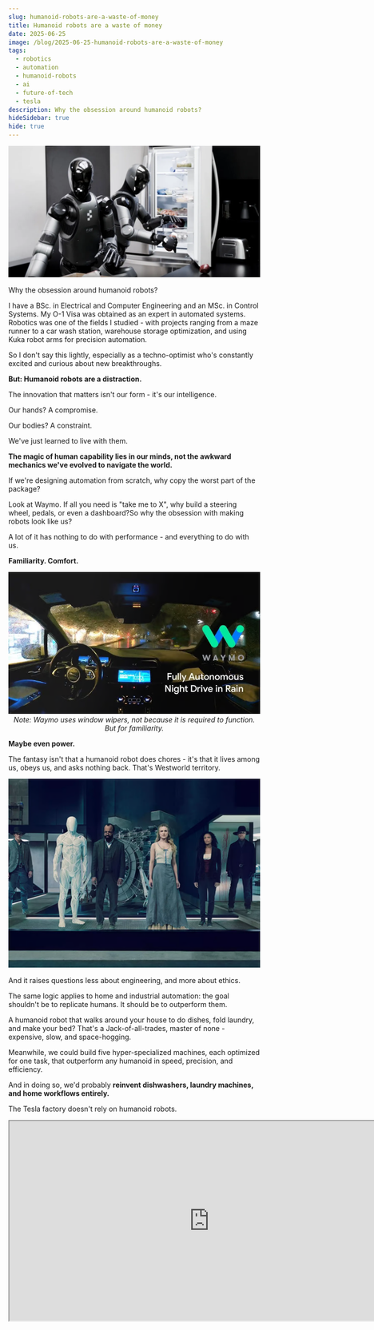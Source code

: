 ```yaml
---
slug: humanoid-robots-are-a-waste-of-money
title: Humanoid robots are a waste of money
date: 2025-06-25
image: /blog/2025-06-25-humanoid-robots-are-a-waste-of-money
tags:
  - robotics
  - automation
  - humanoid-robots
  - ai
  - future-of-tech
  - tesla
description: Why the obsession around humanoid robots?
hideSidebar: true
hide: true
---
```


<p align="center">
    <img width="600" src="/blog/2025-06-25-humanoid-robots-are-a-waste-of-money.png" />
</p>

Why the obsession around humanoid robots?

<!-- truncate -->

<div style={{borderTop: '1px solid #0088CC', margin: '1.5em 0'}} />

I have a BSc. in Electrical and Computer Engineering and an MSc. in Control Systems. My O-1 Visa was obtained as an expert in automated systems. Robotics was one of the fields I studied - with projects ranging from a maze runner to a car wash station, warehouse storage optimization, and using Kuka robot arms for precision automation.

So I don't say this lightly, especially as a techno-optimist who's constantly excited and curious about new breakthroughs.

**But: Humanoid robots are a distraction.**

The innovation that matters isn't our form - it's our intelligence.

Our hands? A compromise.

Our bodies? A constraint.

We've just learned to live with them.

**The magic of human capability lies in our minds, not the awkward mechanics we've evolved to navigate the world.**

If we're designing automation from scratch, why copy the worst part of the package?

Look at Waymo. If all you need is "take me to X", why build a steering wheel, pedals, or even a dashboard?So why the obsession with making robots look like us?

A lot of it has nothing to do with performance - and everything to do with us.

**Familiarity. Comfort.**

<p align="center">
    <img width="600" src="/blog/2025-06-25-humanoid-robots-are-a-waste-of-money_1.png" />
    <em style={{fontSize: '0.9em'}}>Note: Waymo uses window wipers, not because it is required to function. But for familiarity.</em>
</p>

**Maybe even power.**

The fantasy isn't that a humanoid robot does chores - it's that it lives among us, obeys us, and asks nothing back. That's Westworld territory.

<p align="center">
    <img width="600" src="/blog/2025-06-25-humanoid-robots-are-a-waste-of-money_2.png" />
</p>

And it raises questions less about engineering, and more about ethics.

The same logic applies to home and industrial automation: the goal shouldn't be to replicate humans. It should be to outperform them.

A humanoid robot that walks around your house to do dishes, fold laundry, and make your bed? That's a Jack-of-all-trades, master of none - expensive, slow, and space-hogging.

Meanwhile, we could build five hyper-specialized machines, each optimized for one task, that outperform any humanoid in speed, precision, and efficiency.

And in doing so, we'd probably **reinvent dishwashers, laundry machines, and home workflows entirely.**

The Tesla factory doesn't rely on humanoid robots.

<div className="flex place-items-center justify-center items-center rounded-sm mx-auto">
    <iframe
        src="https://www.youtube.com/embed/blW-Fa4a10g?si=q7mXIbRsz5PGCD5n"
        width="800"
        height="400"
    />
</div>
<br />

It relies on arms, conveyors, and tightly choreographed systems. Humans are still there, but mostly when:

- Accountability is needed for edge-case quality issues
- The task is too small or uneconomical to automate yet
- The task is ad-hoc or non-repeatable

That's not a vote of confidence for humanlike form - it's a sign of where automation hasn't yet reached.

_"But what if a humanoid could vacuum and mop?"_

We already have robots that do that, because they're purpose-built. Not because they need knees.

<p align="center">
    <img width="600" src="/blog/2025-06-25-humanoid-robots-are-a-waste-of-money_3.png" />
    <em style={{fontSize: '0.9em'}}>Note: People on X swear by [Matic Robot](https://maticrobots.com/).</em>
</p>

The future of automation isn't human-shaped.

**It's task-shaped.**

**Context-aware.**

**Invisible.**

General-purpose humanoid robots are a sci-fi fantasy chasing the wrong abstraction.

If you want real-world impact, stop trying to clone us, and **start designing systems that reinvent jobs to be done**.
